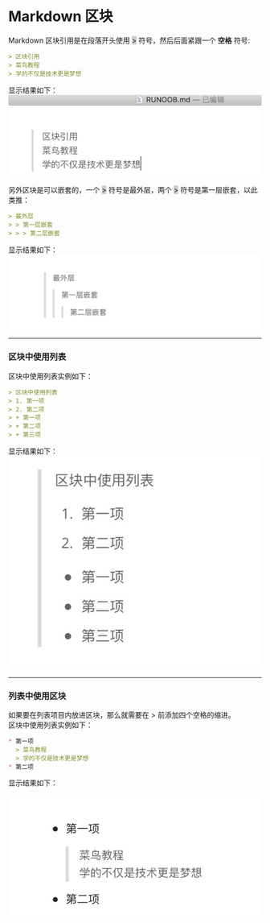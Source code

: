 # Markdown 区块
Markdown 区块引用是在段落开头使用 <span style="background: #ccc">></span> 符号，然后后面紧跟一个 **空格** 符号:

```markdown
> 区块引用
> 菜鸟教程
> 学的不仅是技术更是梦想
```
显示结果如下：  
<img src="../../.vuepress/public/image/markdown/markdown4-1.jpg" />

另外区块是可以嵌套的，一个 <span style="background: #ccc">></span> 符号是最外层，两个 <span style="background: #ccc">  ></span> 符号是第一层嵌套，以此类推：

```markdown
> 最外层
> > 第一层嵌套
> > > 第二层嵌套
```

显示结果如下：
<img src="../../.vuepress/public/image/markdown/markdown4-2.jpg" />

-------------------------------

### 区块中使用列表
区块中使用列表实例如下：

```markdown
> 区块中使用列表
> 1. 第一项
> 2. 第二项
> + 第一项
> + 第二项
> + 第三项
```

显示结果如下：
<img src="../../.vuepress/public/image/markdown/markdown4-3.jpg"/>

-------------------------------

### 列表中使用区块
如果要在列表项目内放进区块，那么就需要在 <span style="background：#ccc">></span> 前添加四个空格的缩进。  
区块中使用列表实例如下：

```markdown
* 第一项
  > 菜鸟教程
  > 学的不仅是技术更是梦想
* 第二项
```

显示结果如下：

<img src="../../.vuepress/public/image/markdown/markdown4-4.jpg"/>

